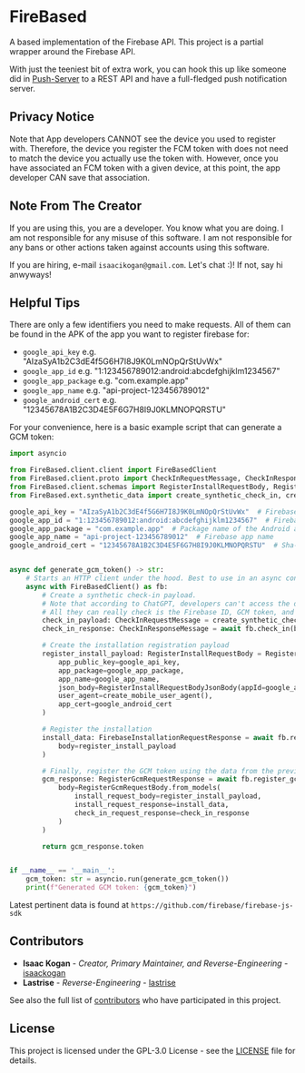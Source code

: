 # FireBased

A based implementation of the Firebase API. This project is a partial wrapper around the Firebase API.

With just the teeniest bit of extra work, you can hook this up like
someone did in [Push-Server](https://github.com/lastrise/Push-Server) to a
REST API and have a full-fledged push notification server.

## Privacy Notice

Note that App developers CANNOT see the device you used to register with. 
Therefore, the device you register the FCM token with does not need to match the device you actually use the token with.
However, once you have associated an FCM token with a given device, at this point, the app developer CAN save that association.

## Note From The Creator

If you are using this, you are a developer. You know what you are doing.
I am not responsible for any misuse of this software.
I am not responsible for any bans or other actions taken against accounts using this software.

If you are hiring, e-mail `isaacikogan@gmail.com`. Let's chat :)! If not, say hi anwyways!

## Helpful Tips

There are only a few identifiers you need to make requests.
All of them can be found in the APK of the app you want to register firebase for:

- `google_api_key` e.g. "AIzaSyA1b2C3dE4f5G6H7I8J9K0LmNOpQrStUvWx"
- `google_app_id` e.g. "1:123456789012:android:abcdefghijklm1234567"
- `google_app_package` e.g. "com.example.app"
- `google_app_name` e.g. "api-project-123456789012"
- `google_android_cert` e.g. "12345678A1B2C3D4E5F6G7H8I9J0KLMNOPQRSTU"

For your convenience, here is a basic example script that can generate a GCM token:

```python
import asyncio

from FireBased.client.client import FireBasedClient
from FireBased.client.proto import CheckInRequestMessage, CheckInResponseMessage
from FireBased.client.schemas import RegisterInstallRequestBody, RegisterInstallRequestBodyJsonBody, RegisterGcmRequestBody, FirebaseInstallationRequestResponse, RegisterGcmRequestResponse
from FireBased.ext.synthetic_data import create_synthetic_check_in, create_mobile_user_agent

google_api_key = "AIzaSyA1b2C3dE4f5G6H7I8J9K0LmNOpQrStUvWx"  # Firebase API key
google_app_id = "1:123456789012:android:abcdefghijklm1234567"  # Firebase app ID
google_app_package = "com.example.app"  # Package name of the Android app
google_app_name = "api-project-123456789012"  # Firebase app name
google_android_cert = "12345678A1B2C3D4E5F6G7H8I9J0KLMNOPQRSTU"  # Sha-1 APK signing cert


async def generate_gcm_token() -> str:
    # Starts an HTTP client under the hood. Best to use in an async context manager for safety.
    async with FireBasedClient() as fb:
        # Create a synthetic check-in payload.
        # Note that according to ChatGPT, developers can't access the data you send here.
        # All they can really check is the Firebase ID, GCM token, and the Android ID.
        check_in_payload: CheckInRequestMessage = create_synthetic_check_in()
        check_in_response: CheckInResponseMessage = await fb.check_in(body=check_in_payload)

        # Create the installation registration payload
        register_install_payload: RegisterInstallRequestBody = RegisterInstallRequestBody(
            app_public_key=google_api_key,
            app_package=google_app_package,
            app_name=google_app_name,
            json_body=RegisterInstallRequestBodyJsonBody(appId=google_app_id),
            user_agent=create_mobile_user_agent(),
            app_cert=google_android_cert
        )

        # Register the installation
        install_data: FirebaseInstallationRequestResponse = await fb.register_install(
            body=register_install_payload
        )

        # Finally, register the GCM token using the data from the previous requests
        gcm_response: RegisterGcmRequestResponse = await fb.register_gcm(
            body=RegisterGcmRequestBody.from_models(
                install_request_body=register_install_payload,
                install_request_response=install_data,
                check_in_request_response=check_in_response
            )
        )

        return gcm_response.token


if __name__ == '__main__':
    gcm_token: str = asyncio.run(generate_gcm_token())
    print(f"Generated GCM token: {gcm_token}")
```

Latest pertinent data is found at `https://github.com/firebase/firebase-js-sdk`

## Contributors

* **Isaac Kogan** - *Creator, Primary Maintainer, and Reverse-Engineering* - [isaackogan](https://github.com/isaackogan)
* **Lastrise** - *Reverse-Engineering* - [lastrise](https://github.com/lastrise)

See also the full list of [contributors](https://github.com/isaackogan/Grindr/contributors) who have participated in
this project.

## License

This project is licensed under the GPL-3.0 License - see the [LICENSE](LICENSE) file for details.

